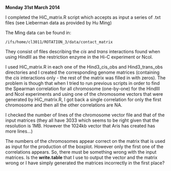**Monday 31st March 2014** 

I completed the HiC_matrix.R script which accepts as input a series of .txt files (see Lieberman data as provided by Hu Ming)

The Ming data can be found in:

`/ifs/home/cl3011/ROTATION_3/data/contact_matrix` 

They consist of files describing the *cis* and *trans* interactions found when using HindIII as the restriction enzyme in the Hi-C experiment or NcoI. 

I used HiC_matrix.R in each one of the Hind3_cis_obs and Hind3_trans_obs directories and I created the corresponding genome matrices (containing the *cis* interactions only - the rest of the matrix was filled in with zeros). The problem is though that when I tried to run previous scripts in order to find the Spearman correlation for all chromosome (one-by-one) for the HindIII and NcoI experiments and using one of the chromosome vectors that were generated by HiC_matrix.R, I got
back a single correlation for only the first chromosome and then all the other correlations are NA. 

I checked the number of lines of the chromosome vector file and that of the input matrices (they all have 3033 which seems to be right given that the resolution is 1MB. However the 1024kb vector that Aris has created has more lines...)

The numbers of the chromosomes appear correct on the matrix that is used as input for the production of the boxplot. However only the first one of the correlations appears. So, there must be something wrong with the input matrices. Is the **write.table** that I use to output the vector and the matrix wrong or I have simply generated the matrices incorrectly in the first place?